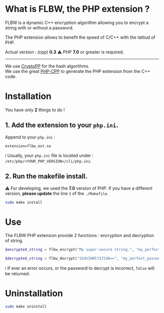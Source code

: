 # What is FLBW, the PHP extension ?

FLBW is a dynamic C++ encryption algorithm allowing you to encrypt a string with or without a password.

The PHP extension allows to benefit the speed of C/C++ with the latitud of PHP.

Actual version : _(cpp)_ __0.3__
:warning: PHP **7.0** or greater is required.

-----
We use [CryptoPP](https://github.com/weidai11/cryptopp) for the hash algorithms.  
We use the great [PHP-CPP](https://www.php-cpp.com) to generate the PHP extension from the C++ code.

# Installation

You have only **2** things to do !

## 1. Add the extension to your `php.ini`.

Append to your `php.ini` :
```
extension=flbw_ext.so
```

:information_source: Usually, your `php.ini` file is located under : `/etc/php/<YOUR_PHP_VERSION>/cli/php.ini`.

## 2. Run the makefile install.

:warning: For developing, we used the **7.0** version of PHP. If you have a different version, **please update** the line `3` of the `./Makefile`.
```bash
sudo make install
```

# Use

The FLBW PHP extension provide 2 functions : encryption and decryption of string.

```php
$encrypted_string = flbw_encrypt("My super-secure string.", "my_perfect_password");
```

```php
$decrypted_string = flbw_decrypt("SSdtIHNlY3JldA==", "my_perfect_password");
```

:information_source: If ever an error occurs, or the password to decrypt is incorrect, `false` will be returned.

# Uninstallation

```bash
sudo make uninstall
```